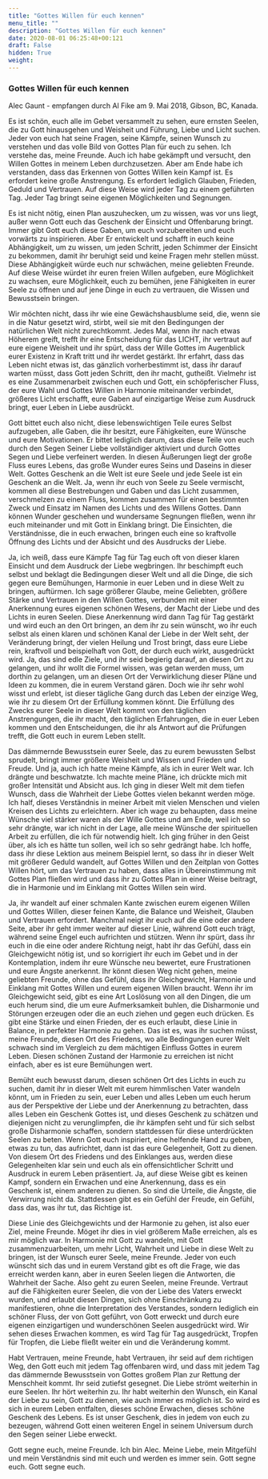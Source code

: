 ```yaml
---
title: "Gottes Willen für euch kennen"
menu_title: ""
description: "Gottes Willen für euch kennen"
date: 2020-08-01 06:25:48+00:121
draft: False
hidden: True
weight:
---
```

### Gottes Willen für euch kennen

Alec Gaunt - empfangen durch Al Fike am 9. Mai 2018, Gibson, BC, Kanada.

Es ist schön, euch alle im Gebet versammelt zu sehen, eure ernsten Seelen, die zu Gott hinausgehen und Weisheit und Führung, Liebe und Licht suchen. Jeder von euch hat seine Fragen, seine Kämpfe, seinen Wunsch zu verstehen und das volle Bild von Gottes Plan für euch zu sehen. Ich verstehe das, meine Freunde. Auch ich habe gekämpft und versucht, den Willen Gottes in meinem Leben durchzusetzen. Aber am Ende habe ich verstanden, dass das Erkennen von Gottes Willen kein Kampf ist. Es erfordert keine große Anstrengung. Es erfordert lediglich Glauben, Frieden, Geduld und Vertrauen. Auf diese Weise wird jeder Tag zu einem geführten Tag. Jeder Tag bringt seine eigenen Möglichkeiten und Segnungen.

Es ist nicht nötig, einen Plan auszuhecken, um zu wissen, was vor uns liegt, außer wenn Gott euch das Geschenk der Einsicht und Offenbarung bringt. Immer gibt Gott euch diese Gaben, um euch vorzubereiten und euch vorwärts zu inspirieren. Aber Er entwickelt und schafft in euch keine Abhängigkeit, um zu wissen, um jeden Schritt, jeden Schimmer der Einsicht zu bekommen, damit ihr beruhigt seid und keine Fragen mehr stellen müsst. Diese Abhängigkeit würde euch nur schwächen, meine geliebten Freunde. Auf diese Weise würdet ihr euren freien Willen aufgeben, eure Möglichkeit zu wachsen, eure Möglichkeit, euch zu bemühen, jene Fähigkeiten in eurer Seele zu öffnen und auf jene Dinge in euch zu vertrauen, die Wissen und Bewusstsein bringen.

Wir möchten nicht, dass ihr wie eine Gewächshausblume seid, die, wenn sie in die Natur gesetzt wird, stirbt, weil sie mit den Bedingungen der natürlichen Welt nicht zurechtkommt. Jedes Mal, wenn ihr nach etwas Höherem greift, trefft ihr eine Entscheidung für das LICHT, ihr vertraut auf eure eigene Weisheit und ihr spürt, dass der Wille Gottes im Augenblick eurer Existenz in Kraft tritt und ihr werdet gestärkt. Ihr erfahrt, dass das Leben nicht etwas ist, das gänzlich vorherbestimmt ist, dass ihr darauf warten müsst, dass Gott jeden Schritt, den ihr macht, gutheißt. Vielmehr ist es eine Zusammenarbeit zwischen euch und Gott, ein schöpferischer Fluss, der eure Wahl und Gottes Willen in Harmonie miteinander verbindet, größeres Licht erschafft, eure Gaben auf einzigartige Weise zum Ausdruck bringt, euer Leben in Liebe ausdrückt.

Gott bittet euch also nicht, diese lebenswichtigen Teile eures Selbst aufzugeben, alle Gaben, die ihr besitzt, eure Fähigkeiten, eure Wünsche und eure Motivationen. Er bittet lediglich darum, dass diese Teile von euch durch den Segen Seiner Liebe vollständiger aktiviert und durch Gottes Segen und Liebe verfeinert werden. In diesen Äußerungen liegt der große Fluss eures Lebens, das große Wunder eures Seins und Daseins in dieser Welt. Gottes Geschenk an die Welt ist eure Seele und jede Seele ist ein Geschenk an die Welt. Ja, wenn ihr euch von Seele zu Seele vermischt, kommen all diese Bestrebungen und Gaben und das Licht zusammen, verschmelzen zu einem Fluss, kommen zusammen für einen bestimmten Zweck und Einsatz im Namen des Lichts und des Willens Gottes. Dann können Wunder geschehen und wundersame Segnungen fließen, wenn ihr euch miteinander und mit Gott in Einklang bringt. Die Einsichten, die Verständnisse, die in euch erwachen, bringen euch eine so kraftvolle Öffnung des Lichts und der Absicht und des Ausdrucks der Liebe.

Ja, ich weiß, dass eure Kämpfe Tag für Tag euch oft von dieser klaren Einsicht und dem Ausdruck der Liebe wegbringen. Ihr beschimpft euch selbst und beklagt die Bedingungen dieser Welt und all die Dinge, die sich gegen eure Bemühungen, Harmonie in euer Leben und in diese Welt zu bringen, auftürmen. Ich sage größerer Glaube, meine Geliebten, größere Stärke und Vertrauen in den Willen Gottes, verbunden mit einer Anerkennung eures eigenen schönen Wesens, der Macht der Liebe und des Lichts in euren Seelen. Diese Anerkennung wird dann Tag für Tag gestärkt und wird euch an den Ort bringen, an dem ihr zu sein wünscht, wo ihr euch selbst als einen klaren und schönen Kanal der Liebe in der Welt seht, der Veränderung bringt, der vielen Heilung und Trost bringt, dass eure Liebe rein, kraftvoll und beispielhaft von Gott, der durch euch wirkt, ausgedrückt wird. Ja, das sind edle Ziele, und ihr seid begierig darauf, an diesen Ort zu gelangen, und ihr wollt die Formel wissen, was getan werden muss, um dorthin zu gelangen, um an diesen Ort der Verwirklichung dieser Pläne und Ideen zu kommen, die in eurem Verstand gären. Doch wie ihr sehr wohl wisst und erlebt, ist dieser tägliche Gang durch das Leben der einzige Weg, wie ihr zu diesem Ort der Erfüllung kommen könnt. Die Erfüllung des Zwecks eurer Seele in dieser Welt kommt von den täglichen Anstrengungen, die ihr macht, den täglichen Erfahrungen, die in euer Leben kommen und den Entscheidungen, die ihr als Antwort auf die Prüfungen trefft, die Gott euch in eurem Leben stellt.

Das dämmernde Bewusstsein eurer Seele, das zu eurem bewussten Selbst sprudelt, bringt immer größere Weisheit und Wissen und Frieden und Freude. Und ja, auch ich hatte meine Kämpfe, als ich in eurer Welt war. Ich drängte und beschwatzte. Ich machte meine Pläne, ich drückte mich mit großer Intensität und Absicht aus. Ich ging in dieser Welt mit dem tiefen Wunsch, dass die Wahrheit der Liebe Gottes vielen bekannt werden möge. Ich half, dieses Verständnis in meiner Arbeit mit vielen Menschen und vielen Kreisen des Lichts zu erleichtern. Aber ich wage zu behaupten, dass meine Wünsche viel stärker waren als der Wille Gottes und am Ende, weil ich so sehr drängte, war ich nicht in der Lage, alle meine Wünsche der spirituellen Arbeit zu erfüllen, die ich für notwendig hielt. Ich ging früher in den Geist über, als ich es hätte tun sollen, weil ich so sehr gedrängt habe. Ich hoffe, dass ihr diese Lektion aus meinem Beispiel lernt, so dass ihr in dieser Welt mit größerer Geduld wandelt, auf Gottes Willen und den Zeitplan von Gottes Willen hört, um das Vertrauen zu haben, dass alles in Übereinstimmung mit Gottes Plan fließen wird und dass ihr zu Gottes Plan in einer Weise beitragt, die in Harmonie und im Einklang mit Gottes Willen sein wird.

Ja, ihr wandelt auf einer schmalen Kante zwischen eurem eigenen Willen und Gottes Willen, dieser feinen Kante, die Balance und Weisheit, Glauben und Vertrauen erfordert. Manchmal neigt ihr euch auf die eine oder andere Seite, aber ihr geht immer weiter auf dieser Linie, während Gott euch trägt, während seine Engel euch aufrichten und stützen. Wenn ihr spürt, dass ihr euch in die eine oder andere Richtung neigt, habt ihr das Gefühl, dass ein Gleichgewicht nötig ist, und so korrigiert ihr euch im Gebet und in der Kontemplation, indem ihr eure Wünsche neu bewertet, eure Frustrationen und eure Ängste anerkennt. Ihr könnt diesen Weg nicht gehen, meine geliebten Freunde, ohne das Gefühl, dass ihr Gleichgewicht, Harmonie und Einklang mit Gottes Willen und eurem eigenen Willen braucht. Wenn ihr im Gleichgewicht seid, gibt es eine Art Loslösung von all den Dingen, die um euch herum sind, die um eure Aufmerksamkeit buhlen, die Disharmonie und Störungen erzeugen oder die an euch ziehen und gegen euch drücken. Es gibt eine Stärke und einen Frieden, der es euch erlaubt, diese Linie in Balance, in perfekter Harmonie zu gehen. Das ist es, was ihr suchen müsst, meine Freunde, diesen Ort des Friedens, wo alle Bedingungen eurer Welt schwach sind im Vergleich zu dem mächtigen Einfluss Gottes in eurem Leben. Diesen schönen Zustand der Harmonie zu erreichen ist nicht einfach, aber es ist eure Bemühungen wert.

Bemüht euch bewusst darum, diesen schönen Ort des Lichts in euch zu suchen, damit ihr in dieser Welt mit eurem himmlischen Vater wandeln könnt, um in Frieden zu sein, euer Leben und alles Leben um euch herum aus der Perspektive der Liebe und der Anerkennung zu betrachten, dass alles Leben ein Geschenk Gottes ist, und dieses Geschenk zu schätzen und diejenigen nicht zu verunglimpfen, die ihr kämpfen seht und für sich selbst große Disharmonie schaffen, sondern stattdessen für diese unterdrückten Seelen zu beten. Wenn Gott euch inspiriert, eine helfende Hand zu geben, etwas zu tun, das aufrichtet, dann ist das eure Gelegenheit, Gott zu dienen. Von diesem Ort des Friedens und des Einklanges aus, werden diese Gelegenheiten klar sein und euch als ein offensichtlicher Schritt und Ausdruck in eurem Leben präsentiert. Ja, auf diese Weise gibt es keinen Kampf, sondern ein Erwachen und eine Anerkennung, dass es ein Geschenk ist, einem anderen zu dienen. So sind die Urteile, die Ängste, die Verwirrung nicht da. Stattdessen gibt es ein Gefühl der Freude, ein Gefühl, dass das, was ihr tut, das Richtige ist.

Diese Linie des Gleichgewichts und der Harmonie zu gehen, ist also euer Ziel, meine Freunde. Möget ihr dies in viel größerem Maße erreichen, als es mir möglich war. In Harmonie mit Gott zu wandeln, mit Gott zusammenzuarbeiten, um mehr Licht, Wahrheit und Liebe in diese Welt zu bringen, ist der Wunsch eurer Seele, meine Freunde. Jeder von euch wünscht sich das und in eurem Verstand gibt es oft die Frage, wie das erreicht werden kann, aber in euren Seelen liegen die Antworten, die Wahrheit der Sache. Also geht zu euren Seelen, meine Freunde. Vertraut auf die Fähigkeiten eurer Seelen, die von der Liebe des Vaters erweckt wurden, und erlaubt diesen Dingen, sich ohne Einschränkung zu manifestieren, ohne die Interpretation des Verstandes, sondern lediglich ein schöner Fluss, der von Gott geführt, von Gott erweckt und durch eure eigenen einzigartigen und wunderschönen Seelen ausgedrückt wird. Wir sehen dieses Erwachen kommen, es wird Tag für Tag ausgedrückt, Tropfen für Tropfen, die Liebe fließt weiter ein und die Veränderung kommt.

Habt Vertrauen, meine Freunde, habt Vertrauen, ihr seid auf dem richtigen Weg, den Gott euch mit jedem Tag offenbaren wird, und dass mit jedem Tag das dämmernde Bewusstsein von Gottes großem Plan zur Rettung der Menschheit kommt. Ihr seid zutiefst gesegnet. Die Liebe strömt weiterhin in eure Seelen. Ihr hört weiterhin zu. Ihr habt weiterhin den Wunsch, ein Kanal der Liebe zu sein, Gott zu dienen, wie auch immer es möglich ist. So wird es sich in eurem Leben entfalten, dieses schöne Erwachen, dieses schöne Geschenk des Lebens. Es ist unser Geschenk, dies in jedem von euch zu bezeugen, während Gott einen weiteren Engel in seinem Universum durch den Segen seiner Liebe erweckt.

Gott segne euch, meine Freunde. Ich bin Alec. Meine Liebe, mein Mitgefühl und mein Verständnis sind mit euch und werden es immer sein. Gott segne euch. Gott segne euch.  

